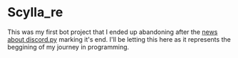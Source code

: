 # Scylla_re
This was my first bot project that I ended up abandoning after the <a href="https://gist.github.com/Rapptz/4a2f62751b9600a31a0d3c78100287f1">news about discord.py</a> marking it's end. I'll be letting this here as it represents the beggining of my journey in programming.
